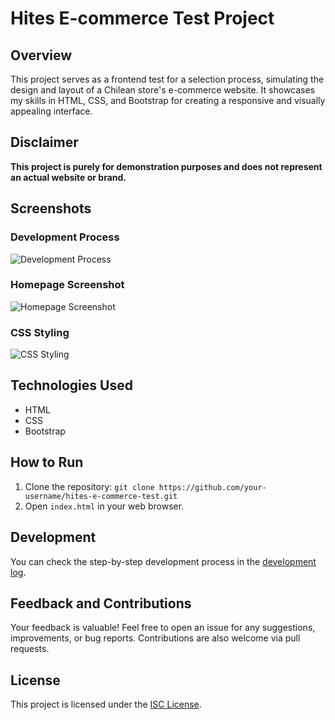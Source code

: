# Hites E-commerce Test Project

## Overview
This project serves as a frontend test for a selection process, simulating the design and layout of a Chilean store's e-commerce website. It showcases my skills in HTML, CSS, and Bootstrap for creating a responsive and visually appealing interface.

## Disclaimer
**This project is purely for demonstration purposes and does not represent an actual website or brand.**

## Screenshots

### Development Process
![Development Process](./images/development_process.png)

### Homepage Screenshot
![Homepage Screenshot](./images/homepage_screenshot.png)

### CSS Styling
![CSS Styling](./images/css_styling.png)

## Technologies Used
- HTML
- CSS
- Bootstrap

## How to Run
1. Clone the repository: `git clone https://github.com/your-username/hites-e-commerce-test.git`
2. Open `index.html` in your web browser.

## Development
You can check the step-by-step development process in the [development log](./development_log.md).

## Feedback and Contributions
Your feedback is valuable! Feel free to open an issue for any suggestions, improvements, or bug reports. Contributions are also welcome via pull requests.

## License
This project is licensed under the [ISC License](./LICENSE).
